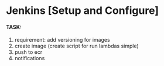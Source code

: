 # Jenkins [Setup and Configure]

#### TASK:
1. requirement: add versioning for images
2. create image (create script for run lambdas simple)
3. push to ecr
4. notifications
